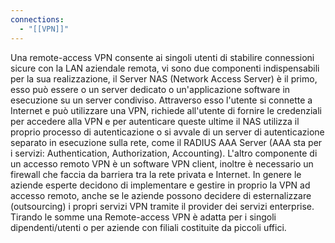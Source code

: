 ```yaml
---
connections:
  - "[[VPN]]"
---
```

Una remote-access VPN consente ai singoli utenti di stabilire connessioni sicure con la LAN aziendale remota, vi sono due componenti indispensabili per la sua realizzazione, il Server NAS (Network Access Server) è il primo, esso può essere o un server dedicato o un'applicazione software in esecuzione su un server condiviso. Attraverso esso l'utente si connette a Internet e può utilizzare una VPN, richiede all'utente di fornire le credenziali per accedere alla VPN e per autenticare queste ultime il NAS utilizza il proprio processo di autenticazione o si avvale di un server di autenticazione separato in esecuzione sulla rete, come il RADIUS AAA Server (AAA sta per i servizi: Authentication, Authorization, Accounting). 
L'altro componente di un accesso remoto VPN è un software VPN client, inoltre è necessario un firewall che faccia da barriera tra la rete privata e Internet. In genere le aziende esperte decidono di implementare e gestire in proprio la VPN ad accesso remoto, anche se le aziende possono decidere di esternalizzare (outsourcing) i propri servizi VPN tramite il provider dei servizi enterprise. Tirando le somme una Remote-access VPN è adatta per i singoli dipendenti/utenti o per aziende con filiali costituite da piccoli uffici.